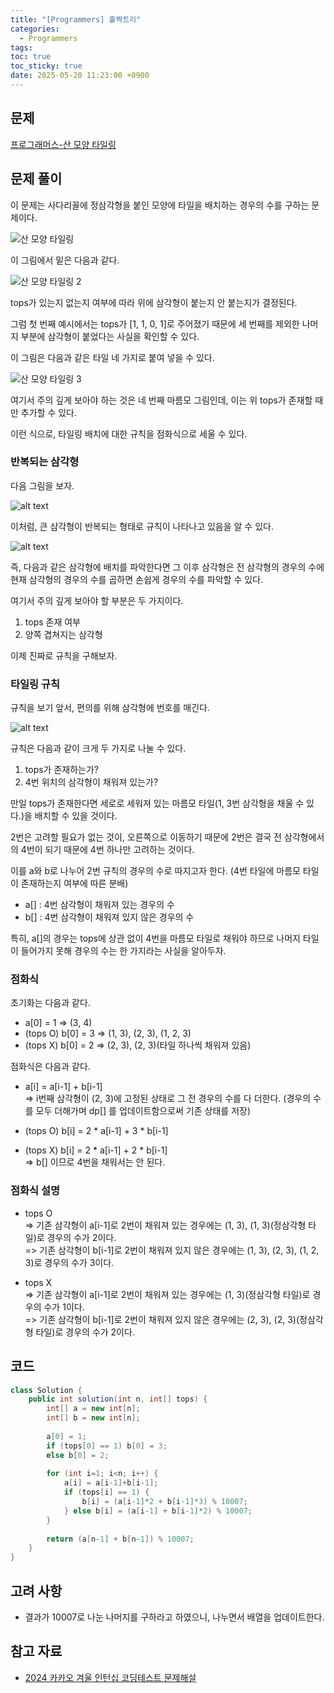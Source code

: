 ```yaml
---
title: "[Programmers] 홀짝트리"
categories:
  - Programmers
tags:
toc: true
toc_sticky: true
date: 2025-05-20 11:23:00 +0900
---
```


## 문제
[프로그래머스-산 모양 타일링](https://school.programmers.co.kr/learn/courses/30/lessons/258705)

## 문제 풀이

이 문제는 사다리꼴에 정삼각형을 붙인 모양에 타일을 배치하는 경우의 수를 구하는 문제이다.

![산 모양 타일링](<../../assets/image/Programmers/산 모양 타일링.png>)

이 그림에서 밑은 다음과 같다.


![산 모양 타일링 2](<../../assets/image/Programmers/산 모양 타일링 2.png>)

tops가 있는지 없는지 여부에 따라 위에 삼각형이 붙는지 안 붙는지가 결정된다.

그럼 첫 번째 예시에서는 tops가 [1, 1, 0, 1]로 주어졌기 때문에 세 번째를 제외한 나머지 부분에 삼각형이 붙었다는 사실을 확인할 수 있다.

이 그림은 다음과 같은 타일 네 가지로 붙여 넣을 수 있다.

![산 모양 타일링 3](<../../assets/image/Programmers/산 모양 타일링 3.png>)

여기서 주의 깊게 보아야 하는 것은 네 번째 마름모 그림인데, 이는 위 tops가 존재할 때만 추가할 수 있다.

이런 식으로, 타일링 배치에 대한 규칙을 점화식으로 세울 수 있다.

### 반복되는 삼각형

다음 그림을 보자.

![alt text](<../../assets/image/Programmers/산 모양 타일링 5.png>)

이처럼, 큰 삼각형이 반복되는 형태로 규칙이 나타나고 있음을 알 수 있다.

![alt text](<../../assets/image/Programmers/산 모양 타일링 4.png>)

즉, 다음과 같은 삼각형에 배치를 파악한다면 그 이후 삼각형은 전 삼각형의 경우의 수에 현재 삼각형의 경우의 수를 곱하면 손쉽게 경우의 수를 파악할 수 있다.

여기서 주의 깊게 보아야 할 부분은 두 가지이다.

1. tops 존재 여부
2. 양쪽 겹쳐지는 삼각형

이제 진짜로 규칙을 구해보자.

### 타일링 규칙

규칙을 보기 앞서, 편의를 위해 삼각형에 번호를 매긴다.

![alt text](<../../assets/image/Programmers/산 모양 타일링 6.png>)

규칙은 다음과 같이 크게 두 가지로 나눌 수 있다.

1. tops가 존재하는가?
2. 4번 위치의 삼각형이 채워져 있는가?

만일 tops가 존재한다면 세로로 세워져 있는 마름모 타일(1, 3번 삼각형을 채울 수 있다.)을 배치할 수 있을 것이다.

2번은 고려할 필요가 없는 것이, 오른쪽으로 이동하기 때문에 2번은 결국 전 삼각형에서의 4번이 되기 때문에 4번 하나만 고려하는 것이다.

이를 a와 b로 나누어 2번 규칙의 경우의 수로 따지고자 한다. (4번 타일에 마름모 타일이 존재하는지 여부에 따른 분배)

- a[] : 4번 삼각형이 채워져 있는 경우의 수
- b[] : 4번 삼각형이 채워져 있지 않은 경우의 수

특히, a[]의 경우는 tops에 상관 없이 4번을 마름모 타일로 채워야 하므로 나머지 타일이 들어가지 못해 경우의 수는 한 가지라는 사실을 알아두자.

### 점화식

초기화는 다음과 같다.

- a[0] = 1 => (3, 4)
- (tops O) b[0] = 3 => (1, 3), (2, 3), (1, 2, 3)
- (tops X) b[0] = 2 => (2, 3), (2, 3)(타일 하나씩 채워져 있음)

점화식은 다음과 같다.

- a[i] = a[i-1] + b[i-1]
<br/> => i번째 삼각형이 (2, 3)에 고정된 상태로 그 전 경우의 수를 다 더한다. (경우의 수를 모두 더해가며 dp[] 를 업데이트함으로써 기존 상태를 저장)

- (tops O) b[i] = 2 * a[i-1] + 3 * b[i-1]
- (tops X) b[i] = 2 * a[i-1] + 2 * b[i-1]
<br/> => b[] 이므로 4번을 채워서는 안 된다.

### 점화식 설명

- tops O
<br/> => 기존 삼각형이 a[i-1]로 2번이 채워져 있는 경우에는 (1, 3), (1, 3)(정삼각형 타일)로 경우의 수가 2이다.
<br/> => 기존 삼각형이 b[i-1]로 2번이 채워져 있지 않은 경우에는 (1, 3), (2, 3), (1, 2, 3)로 경우의 수가 3이다.

- tops X
<br/> => 기존 삼각형이 a[i-1]로 2번이 채워져 있는 경우에는 (1, 3)(정삼각형 타일)로 경우의 수가 1이다.
<br/> => 기존 삼각형이 b[i-1]로 2번이 채워져 있지 않은 경우에는 (2, 3), (2, 3)(정삼각형 타일)로 경우의 수가 2이다.


## 코드

```java
class Solution {
    public int solution(int n, int[] tops) {
        int[] a = new int[n];
        int[] b = new int[n];
        
        a[0] = 1;
        if (tops[0] == 1) b[0] = 3;
        else b[0] = 2;
        
        for (int i=1; i<n; i++) {
            a[i] = a[i-1]+b[i-1];
            if (tops[i] == 1) {
                b[i] = (a[i-1]*2 + b[i-1]*3) % 10007;
            } else b[i] = (a[i-1] + b[i-1]*2) % 10007;
        }
        
        return (a[n-1] + b[n-1]) % 10007;
    }
}
```

## 고려 사항
- 결과가 10007로 나눈 나머지를 구하라고 하였으니, 나누면서 배열을 업데이트한다.

## 참고 자료
- [2024 카카오 겨울 인턴십 코딩테스트 문제해설](https://tech.kakao.com/posts/610)
